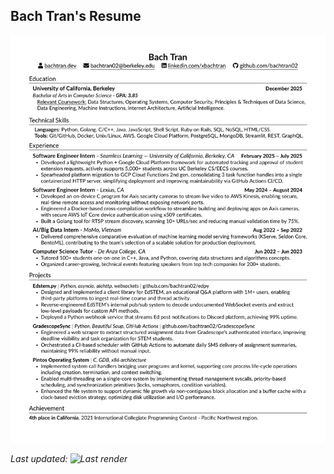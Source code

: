 ## Bach Tran's Resume

[![PDF preview](assets/preview.png)](assets/bachtran_resume.pdf)

_Last updated: ![Last render](https://img.shields.io/github/last-commit/bachtran02/bachtran_resume/main?label=date)_
